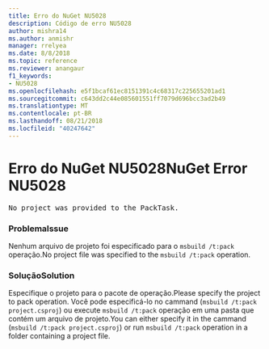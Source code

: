 ```yaml
---
title: Erro do NuGet NU5028
description: Código de erro NU5028
author: mishra14
ms.author: anmishr
manager: rrelyea
ms.date: 8/8/2018
ms.topic: reference
ms.reviewer: anangaur
f1_keywords:
- NU5028
ms.openlocfilehash: e5f1bcaf61ec8151391c4c68317c225655201ad1
ms.sourcegitcommit: c643dd2c44e085601551ff7079d696bcc3ad2b49
ms.translationtype: MT
ms.contentlocale: pt-BR
ms.lasthandoff: 08/21/2018
ms.locfileid: "40247642"
---
```

# <a name="nuget-error-nu5028"></a><span data-ttu-id="9f2c3-103">Erro do NuGet NU5028</span><span class="sxs-lookup"><span data-stu-id="9f2c3-103">NuGet Error NU5028</span></span>
<pre>No project was provided to the PackTask.</pre>

### <a name="issue"></a><span data-ttu-id="9f2c3-104">Problema</span><span class="sxs-lookup"><span data-stu-id="9f2c3-104">Issue</span></span>

<span data-ttu-id="9f2c3-105">Nenhum arquivo de projeto foi especificado para o `msbuild /t:pack` operação.</span><span class="sxs-lookup"><span data-stu-id="9f2c3-105">No project file was specified to the `msbuild /t:pack` operation.</span></span>


### <a name="solution"></a><span data-ttu-id="9f2c3-106">Solução</span><span class="sxs-lookup"><span data-stu-id="9f2c3-106">Solution</span></span>

<span data-ttu-id="9f2c3-107">Especifique o projeto para o pacote de operação.</span><span class="sxs-lookup"><span data-stu-id="9f2c3-107">Please specify the project to pack operation.</span></span>  <span data-ttu-id="9f2c3-108">Você pode especificá-lo no cammand (`msbuild /t:pack project.csproj`) ou execute `msbuild /t:pack` operação em uma pasta que contém um arquivo de projeto.</span><span class="sxs-lookup"><span data-stu-id="9f2c3-108">You can either specify it in the cammand (`msbuild /t:pack project.csproj`) or run `msbuild /t:pack` operation in a folder containing a project file.</span></span>

